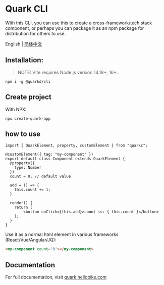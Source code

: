 # Quark CLI

With this CLI, you can use this to create a cross-framework/tech stack component, or perhaps you can package it as an npm package for distribution for others to use.

English | [简体中文](./README.md)

## Installation:

> NOTE: Vite requires Node.js version 14.18+, 16+.

```
npm i -g @quarkd/cli
```

## Create project

With NPX:

```shell
npx create-quark-app
```

## how to use

```tsx
import { QuarkElement, property, customElement } from "quarkc";

@customElement({ tag: "my-component" })
export default class Component extends QuarkElement {
  @property({
    type: Number
  })
  count = 0; // default value

  add = () => {
    this.count += 1;
  }
  
  render() {
    return (
        <button onClick={this.add}>count is: { this.count }</button>
    );
  }
}
```

Use it as a normal html element in various frameworks (React/Vue/Angular/JQ):

```html
<my-component count="0"></my-component>
```

## Documentation

For full documentation, visit [quark.hellobike.com](https://quark.hellobike.com)